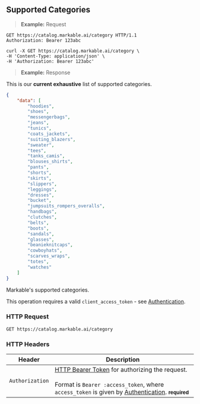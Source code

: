 
## Supported Categories

> **Example:** Request

```http
GET https://catalog.markable.ai/category HTTP/1.1
Authorization: Bearer 123abc
```

```shell
curl -X GET https://catalog.markable.ai/category \
-H 'Content-Type: application/json' \
-H 'Authorization: Bearer 123abc'
```

> **Example:** Response

This is our **current exhaustive** list of supported categories.

```json
{
    "data": [
        "hoodies",
        "shoes",
        "messengerbags",
        "jeans",
        "tunics",
        "coats_jackets",
        "suiting_blazers",
        "sweater",
        "tees",
        "tanks_camis",
        "blouses_shirts",
        "pants",
        "shorts",
        "skirts",
        "slippers",
        "leggings",
        "dresses",
        "bucket",
        "jumpsuits_rompers_overalls",
        "handbags",
        "clutches",
        "belts",
        "boots",
        "sandals",
        "glasses",
        "beanieknitcaps",
        "cowboyhats",
        "scarves_wraps",
        "totes",
        "watches"
    ]
}
```


Markable's supported categories.

<aside class="notice">
    This operation requires a valid <code>client_access_token</code> - see <a href="#authentication">Authentication</a>.
</aside>


### HTTP Request

`GET https://catalog.markable.ai/category`


### HTTP Headers

Header          | Description
----------        | ----------
`Authorization`     | [HTTP Bearer Token](https://tools.ietf.org/html/rfc6750) for authorizing the request. <br><br>Format is `Bearer :access_token`, where `access_token` is given by [Authentication](#authentication). **<small>required</small>**
